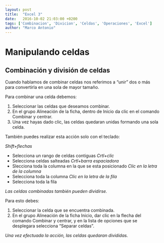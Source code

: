 ```yaml
---
layout: post
title:  "Excel 3"
date:   2016-10-02 21:03:00 +0200
tags: ['Combinacion', 'Divicion', 'Celdas', 'Operaciones', 'Excel']
author: "Marco Antonio"
---
```


# Manipulando celdas

## Combinación y división de celdas

Cuando hablamos de combinar celdas nos referimos a “unir” dos o más para convertirla en una sola de mayor tamaño.

Para combinar una celda debemos:

1. Seleccionar las celdas que deseamos combinar.
2. En el grupo Alineación de la ficha, dentro de Inicio da clic en el comando Combinar y centrar.
3. Una vez hayas dado clic, las celdas quedaran unidas formando una sola celda.

También puedes realizar esta acción solo con el teclado:

*Shift+flechas*
- Selecciona un rango de celdas contiguas
*Crtl+clic*
- Selecciona celdas salteadas
*Crtl+barra espaciadora*
- Slecciona toda la columna en la que se esta posicionado
*Clic en la letra de la columna*
- Selecciona toda la columna
*Clic en la letra de la fila*
- Selecciona toda la fila

*Las celdas combinadas también pueden dividirse.*

Para esto debes:

1. Seleccionar la celda que se encuentra combinada.
2. En el grupo Alineación de la ficha Inicio, dar clic en la flecha del comando Combinar y centrar, y en la lista de opciones que se desplegara selecciona “Separar celdas”.

*Una vez efectuada la acción, las celdas quedaran divididas.*